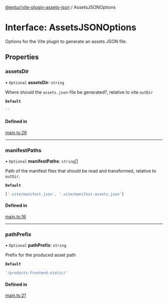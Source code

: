 [@entur/vite-plugin-assets-json](../README.md) / AssetsJSONOptions

# Interface: AssetsJSONOptions

Options for the Vite plugin to generate an assets JSON file.

## Properties

### assetsDir

• `Optional` **assetsDir**: `string`

Where should the `assets.json`-file be generated?, relative to vite `outDir`

**`Default`**

```ts
''
```

#### Defined in

[main.ts:26](https://github.com/entur/vite-plugin-assets-json/blob/main/src/main.ts#L26)

___

### manifestPaths

• `Optional` **manifestPaths**: `string`[]

Path of the manifest files that should be read and transformed, relative to `outDir`.

**`Default`**

```ts
['.vite/manifest.json', '.vite/manifest-assets.json']
```

#### Defined in

[main.ts:16](https://github.com/entur/vite-plugin-assets-json/blob/main/src/main.ts#L16)

___

### pathPrefix

• `Optional` **pathPrefix**: `string`

Prefix for the produced asset path

**`Default`**

```ts
'/products-frontend-static/'
```

#### Defined in

[main.ts:21](https://github.com/entur/vite-plugin-assets-json/blob/main/src/main.ts#L21)
